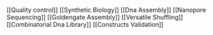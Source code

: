[[Quality control]]
[[Synthetic Biology]]
[[Dna Assembly]]
[[Nanopore Sequencing]]
[[Goldengate Assembly]]
[[Versatile Shuffling]]
[[Combinatorial Dna Library]]
[[Constructs Validation]]
